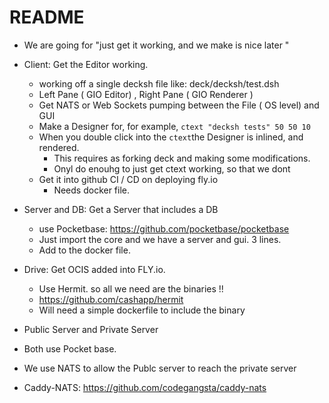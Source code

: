 # README

- We are going for "just get it working, and we make is nice later "

- Client: Get the Editor working.
  - working off a single decksh file like: deck/decksh/test.dsh
  - Left Pane ( GIO Editor) , Right Pane ( GIO Renderer )
  - Get NATS or Web Sockets pumping between the File ( OS level) and GUI
  - Make a Designer for, for example, ``` ctext "decksh tests" 50 50 10 ``` 
  - When you double click into the ``` ctext ```the Designer is inlined, and rendered. 
    - This requires as forking deck and making some modifications. 
    - Onyl do enouhg to just get ctext working, so that we dont 
  - Get it into github CI / CD on deploying fly.io 
    - Needs docker file.


- Server and DB: Get a Server that includes a DB 
  - use Pocketbase: https://github.com/pocketbase/pocketbase
  - Just import the core and we have a server and gui. 3 lines.
  - Add to the docker file.


- Drive: Get OCIS added into FLY.io. 
  - Use Hermit. so all we need are the binaries !!
  - https://github.com/cashapp/hermit
  - Will need a simple dockerfile to include the binary

- Public Server and Private Server
 - Both use Pocket base. 
 - We use NATS to allow the Publc server to reach the private server
 - Caddy-NATS: https://github.com/codegangsta/caddy-nats
